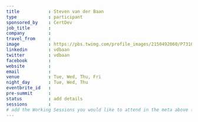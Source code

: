 ```yaml
---
title           : Steven van der Baan
type            : participant
sponsored_by    : CertDev
job_title       :
company         :
travel_from     :
image           : https://pbs.twimg.com/profile_images/2150492060/P7310595_400x400.JPG
linkedin        : vdbaan
twitter         : vdbaan
facebook        :
website         :
email           :
venue           : Tue, Wed, Thu, Fri
night_day       : Tue, Wed, Thu
eventbrite_id   :
pre-summit      :
status          : add details
sessions        :
# add the Working Sessions you would like to attend in the meta above (use the session's title) e.g. sessions (one per line): -Security Playbooks Diagrams -Hackathon Daily Sessions
---
```


<!-- put more details about participant here -->
